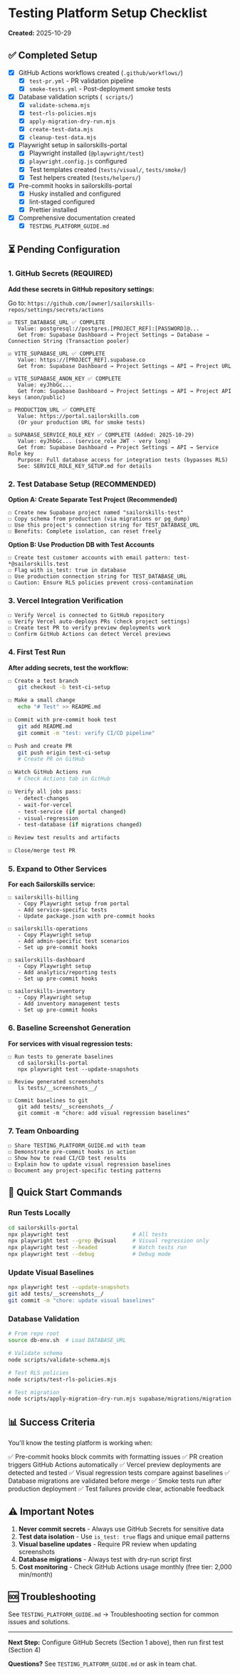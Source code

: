 # Testing Platform Setup Checklist
**Created:** 2025-10-29

## ✅ Completed Setup

- [x] GitHub Actions workflows created (`.github/workflows/`)
  - [x] `test-pr.yml` - PR validation pipeline
  - [x] `smoke-tests.yml` - Post-deployment smoke tests
- [x] Database validation scripts (` scripts/`)
  - [x] `validate-schema.mjs`
  - [x] `test-rls-policies.mjs`
  - [x] `apply-migration-dry-run.mjs`
  - [x] `create-test-data.mjs`
  - [x] `cleanup-test-data.mjs`
- [x] Playwright setup in sailorskills-portal
  - [x] Playwright installed (`@playwright/test`)
  - [x] `playwright.config.js` configured
  - [x] Test templates created (`tests/visual/`, `tests/smoke/`)
  - [x] Test helpers created (`tests/helpers/`)
- [x] Pre-commit hooks in sailorskills-portal
  - [x] Husky installed and configured
  - [x] lint-staged configured
  - [x] Prettier installed
- [x] Comprehensive documentation created
  - [x] `TESTING_PLATFORM_GUIDE.md`

## ⏳ Pending Configuration

### 1. GitHub Secrets (REQUIRED)

**Add these secrets in GitHub repository settings:**

Go to: `https://github.com/[owner]/sailorskills-repos/settings/secrets/actions`

```
☑ TEST_DATABASE_URL ✅ COMPLETE
   Value: postgresql://postgres.[PROJECT_REF]:[PASSWORD]@...
   Get from: Supabase Dashboard → Project Settings → Database → Connection String (Transaction pooler)

☑ VITE_SUPABASE_URL ✅ COMPLETE
   Value: https://[PROJECT_REF].supabase.co
   Get from: Supabase Dashboard → Project Settings → API → Project URL

☑ VITE_SUPABASE_ANON_KEY ✅ COMPLETE
   Value: eyJhbGc...
   Get from: Supabase Dashboard → Project Settings → API → Project API keys (anon/public)

☑ PRODUCTION_URL ✅ COMPLETE
   Value: https://portal.sailorskills.com
   (Or your production URL for smoke tests)

☑ SUPABASE_SERVICE_ROLE_KEY ✅ COMPLETE (Added: 2025-10-29)
   Value: eyJhbGc... (service_role JWT - very long)
   Get from: Supabase Dashboard → Project Settings → API → Service Role key
   Purpose: Full database access for integration tests (bypasses RLS)
   See: SERVICE_ROLE_KEY_SETUP.md for details
```

### 2. Test Database Setup (RECOMMENDED)

**Option A: Create Separate Test Project (Recommended)**
```
☐ Create new Supabase project named "sailorskills-test"
☐ Copy schema from production (via migrations or pg_dump)
☐ Use this project's connection string for TEST_DATABASE_URL
☐ Benefits: Complete isolation, can reset freely
```

**Option B: Use Production DB with Test Accounts**
```
☐ Create test customer accounts with email pattern: test-*@sailorskills.test
☐ Flag with is_test: true in database
☐ Use production connection string for TEST_DATABASE_URL
☐ Caution: Ensure RLS policies prevent cross-contamination
```

### 3. Vercel Integration Verification

```
☐ Verify Vercel is connected to GitHub repository
☐ Verify Vercel auto-deploys PRs (check project settings)
☐ Create test PR to verify preview deployments work
☐ Confirm GitHub Actions can detect Vercel previews
```

### 4. First Test Run

**After adding secrets, test the workflow:**

```bash
☐ Create a test branch
   git checkout -b test-ci-setup

☐ Make a small change
   echo "# Test" >> README.md

☐ Commit with pre-commit hook test
   git add README.md
   git commit -m "test: verify CI/CD pipeline"

☐ Push and create PR
   git push origin test-ci-setup
   # Create PR on GitHub

☐ Watch GitHub Actions run
   # Check Actions tab in GitHub

☐ Verify all jobs pass:
   - detect-changes
   - wait-for-vercel
   - test-service (if portal changed)
   - visual-regression
   - test-database (if migrations changed)

☐ Review test results and artifacts

☐ Close/merge test PR
```

### 5. Expand to Other Services

**For each Sailorskills service:**

```
☐ sailorskills-billing
   - Copy Playwright setup from portal
   - Add service-specific tests
   - Update package.json with pre-commit hooks

☐ sailorskills-operations
   - Copy Playwright setup
   - Add admin-specific test scenarios
   - Set up pre-commit hooks

☐ sailorskills-dashboard
   - Copy Playwright setup
   - Add analytics/reporting tests
   - Set up pre-commit hooks

☐ sailorskills-inventory
   - Copy Playwright setup
   - Add inventory management tests
   - Set up pre-commit hooks
```

### 6. Baseline Screenshot Generation

**For services with visual regression tests:**

```
☐ Run tests to generate baselines
   cd sailorskills-portal
   npx playwright test --update-snapshots

☐ Review generated screenshots
   ls tests/__screenshots__/

☐ Commit baselines to git
   git add tests/__screenshots__/
   git commit -m "chore: add visual regression baselines"
```

### 7. Team Onboarding

```
☐ Share TESTING_PLATFORM_GUIDE.md with team
☐ Demonstrate pre-commit hooks in action
☐ Show how to read CI/CD test results
☐ Explain how to update visual regression baselines
☐ Document any project-specific testing patterns
```

## 🚀 Quick Start Commands

### Run Tests Locally
```bash
cd sailorskills-portal
npx playwright test                    # All tests
npx playwright test --grep @visual     # Visual regression only
npx playwright test --headed           # Watch tests run
npx playwright test --debug            # Debug mode
```

### Update Visual Baselines
```bash
npx playwright test --update-snapshots
git add tests/__screenshots__/
git commit -m "chore: update visual baselines"
```

### Database Validation
```bash
# From repo root
source db-env.sh  # Load DATABASE_URL

# Validate schema
node scripts/validate-schema.mjs

# Test RLS policies
node scripts/test-rls-policies.mjs

# Test migration
node scripts/apply-migration-dry-run.mjs supabase/migrations/migration.sql
```

## 📊 Success Criteria

You'll know the testing platform is working when:

✅ Pre-commit hooks block commits with formatting issues
✅ PR creation triggers GitHub Actions automatically
✅ Vercel preview deployments are detected and tested
✅ Visual regression tests compare against baselines
✅ Database migrations are validated before merge
✅ Smoke tests run after production deployment
✅ Test failures provide clear, actionable feedback

## ⚠️ Important Notes

1. **Never commit secrets** - Always use GitHub Secrets for sensitive data
2. **Test data isolation** - Use `is_test: true` flags and unique email patterns
3. **Visual baseline updates** - Require PR review when updating screenshots
4. **Database migrations** - Always test with dry-run script first
5. **Cost monitoring** - Check GitHub Actions usage monthly (free tier: 2,000 min/month)

## 🆘 Troubleshooting

See `TESTING_PLATFORM_GUIDE.md` → Troubleshooting section for common issues and solutions.

---

**Next Step:** Configure GitHub Secrets (Section 1 above), then run first test (Section 4)

**Questions?** See `TESTING_PLATFORM_GUIDE.md` or ask in team chat.
